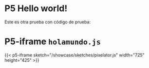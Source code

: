 # P5 Hello world!

Este es otra prueba con código de prueba:

# P5-iframe `holamundo.js`


{{< p5-iframe sketch="/showcase/sketches/pixelator.js" width="725" height="425" >}}





